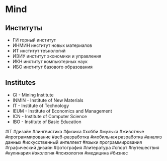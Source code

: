 # Mind

## Институты

- ГИ горный институт
- ИНМИН институт новых материалов
- ИТ институт теънологий
- ИЭИУ институт экономики и управления
- ИКН институт компьютерных наук
- ИБО институт базового образования

## Institutes

- GI - Mining Institute
- INMIN - Institute of New Materials
- IT - Institute of Technology
- IEUM - Institute of Economics and Management
- ICN - Institute of Computer Science
- IBO - Institute of Basic Education

#IT
#дизайн
#лингвистика
#физика
#хобби
#музыка
#животные
#программирование
#веб-разработка
#мобильная разработка
#анализ данных
#искусственный интеллект
#языки программирования
#графический дизайн
#фотография
#литература
#спорт
#путешествия
#кулинария
#экология
#психология
#медицина
#бизнес